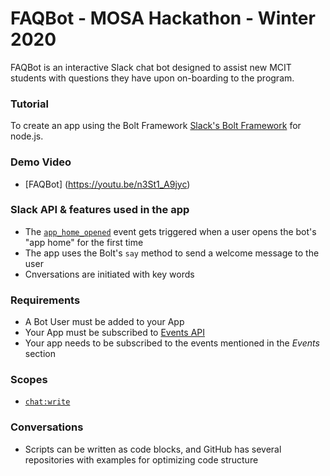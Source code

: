 # FAQBot - MOSA Hackathon - Winter 2020

FAQBot is an interactive Slack chat bot designed to assist new MCIT students with questions they have upon on-boarding to the program. 

### Tutorial

To create an app using the Bolt Framework [Slack's Bolt Framework](https://slack.dev/bolt/tutorial/getting-started) for node.js.

### Demo Video
* [FAQBot] (https://youtu.be/n3St1_A9jyc)

### Slack API & features used in the app

* The [`app_home_opened`](https://api.slack.com/events/app_home_opened) event gets triggered when a user opens the bot's "app home" for the first time
* The app uses the Bolt's `say` method to send a welcome message to the user
* Cnversations are initiated with key words

### Requirements

* A Bot User must be added to your App
* Your App must be subscribed to [Events API](https://api.slack.com/events-api)
* Your app needs to be subscribed to the events mentioned in the *Events* section

### Scopes

* [`chat:write`](https://api.slack.com/scopes/chat:write)

### Conversations

* Scripts can be written as code blocks, and GitHub has several repositories with examples for optimizing code structure




